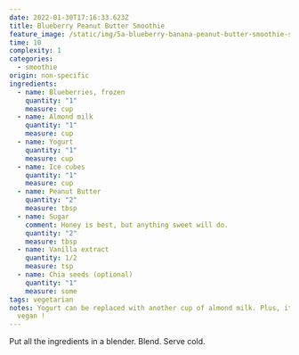 ```yaml
---
date: 2022-01-30T17:16:33.623Z
title: Blueberry Peanut Butter Smoothie
feature_image: /static/img/5a-blueberry-banana-peanut-butter-smoothie-square.jpg
time: 10
complexity: 1
categories:
  - smoothie
origin: non-specific
ingredients:
  - name: Blueberries, frozen
    quantity: "1"
    measure: cup
  - name: Almond milk
    quantity: "1"
    measure: cup
  - name: Yogurt
    quantity: "1"
    measure: cup
  - name: Ice cubes
    quantity: "1"
    measure: cup
  - name: Peanut Butter
    quantity: "2"
    measure: tbsp
  - name: Sugar
    comment: Honey is best, but anything sweet will do.
    quantity: "2"
    measure: tbsp
  - name: Vanilla extract
    quantity: 1/2
    measure: tsp
  - name: Chia seeds (optional)
    quantity: "1"
    measure: some
tags: vegetarian
notes: Yogurt can be replaced with another cup of almond milk. Plus, it makes it
  vegan !
---
```

Put all the ingredients in a blender. Blend. Serve cold.